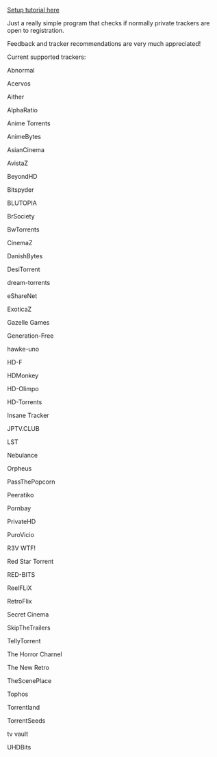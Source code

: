 [Setup tutorial here](https://github.com/NDDDDDDDDD/TrackerChecker/wiki/Setup#tutorial)

Just a really simple program that checks if normally private trackers are open to registration.

Feedback and tracker recommendations are very much appreciated!


Current supported trackers:

Abnormal

Acervos

Aither

AlphaRatio

Anime Torrents

AnimeBytes

AsianCinema

AvistaZ

BeyondHD

Bitspyder

BLUTOPIA

BrSociety

BwTorrents

CinemaZ

DanishBytes

DesiTorrent

dream-torrents

eShareNet

ExoticaZ

Gazelle Games

Generation-Free

hawke-uno

HD-F

HDMonkey

HD-Olimpo

HD-Torrents

Insane Tracker

JPTV.CLUB

LST

Nebulance

Orpheus

PassThePopcorn

Peeratiko

Pornbay

PrivateHD

PuroVicio

R3V WTF!

Red Star Torrent

RED-BITS

ReelFLiX

RetroFlix

Secret Cinema

SkipTheTrailers

TellyTorrent

The Horror Charnel

The New Retro

TheScenePlace

Tophos

Torrentland

TorrentSeeds

tv vault

UHDBits
